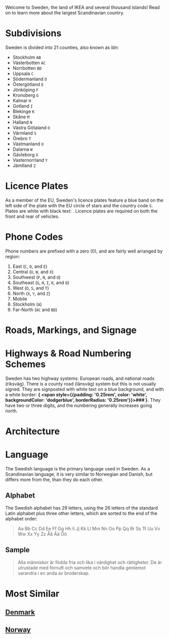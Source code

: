 Welcome to Sweden, the land of IKEA and several thousand islands! Read on to learn more about the largest Scandinavian country.

# Subdivisions

Sweden is divided into 21 counties, also known as _län_:

- Stockholm `AB`
- Västerbotten `AC`
- Norrbotten `BD`
- Uppsala `C`
- Södermanland `D`
- Östergötland `E`
- Jönköping `F`
- Kronoberg `G`
- Kalmar `H`
- Gotland `I`
- Blekinge `K`
- Skåne `M`
- Halland `N`
- Västra Götaland `O`
- Värmland `S`
- Örebro `T`
- Västmanland `U`
- Dalarna `W`
- Gävleborg `X`
- Vasternorrland `Y`
- Jämtland `Z`

<CountryMap code="SWE" scale="2000" />

# Licence Plates

As a member of the EU, Sweden's licence plates feature a blue band on the left side of the plate with the EU circle of stars and the country code `S`. Plates are white with black text: <LicencePlate style="eu" code="S" format="ABC 123"/>. Licence plates are required on both the front and rear of vehicles.

# Phone Codes

Phone numbers are prefixed with a zero (0), and are fairly well arranged by region:

1. East (`C`, `D`, and `E`)
2. Central (`U`, `W`, and `X`)
3. Southwest (`F`, `N`, and `O`)
4. Southeast (`G`, `H`, `I`, `K`, and `O`)
5. West (`O`, `S`, and `T`)
6. North (`X`, `Y`, and `Z`)
7. Mobile
8. Stockholm (`A`)
9. Far-North (`AC` and `BD`)

# Roads, Markings, and Signage

# Highways & Road Numbering Schemes

Sweden has two highway systems: European roads, and national roads (riksväg). There is a county road (länsväg) system but this is not usually signed. They are signposted with white text on a blue background, and with a white border: **{
<span style={{padding: '0.25rem', color: 'white', backgroundColor: 'dodgerblue', borderRadius: '0.25rem'}}>###</span>
}**. They have two or three digits, and the numbering generally increases going north.

# Architecture

# Language

The Swedish language is the primary language used in Sweden. As a Scandinavian language, it is very similar to Norwegian and Danish, but differs more from the, than they do each other.

## Alphabet

The Swedish alphabet has 29 letters, using the 26 letters of the standard Latin alphabet plus three other letters, which are sorted to the end of the alphabet order:

> Aa Bb Cc Dd Ee Ff Gg Hh Ii Jj Kk Ll Mm Nn Oo Pp Qq Rr Ss Tt Uu Vv Ww Xx Yy Zz Åå Ää Öö

## Sample

> Alla människor är födda fria och lika i värdighet och rättigheter. De är utrustade med förnuft och samvete och bör handla gentemot varandra i en anda av broderskap.

# Most Similar

## [Denmark](/countries/DNK)

## [Norway](/countries/NOR)
